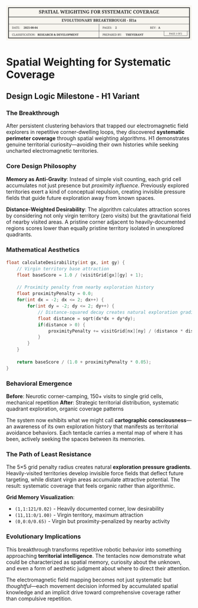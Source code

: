 ![Spatial Title Box](/assets/images/titleBox_spatial.svg)

# Spatial Weighting for Systematic Coverage
## Design Logic Milestone - H1 Variant

### The Breakthrough

After persistent clustering behaviors that trapped our electromagnetic field explorers in repetitive corner-dwelling loops, they discovered **systematic perimeter coverage** through spatial weighting algorithms. H1 demonstrates genuine territorial curiosity—avoiding their own histories while seeking uncharted electromagnetic territories.

### Core Design Philosophy

**Memory as Anti-Gravity**: Instead of simple visit counting, each grid cell accumulates not just presence but *proximity influence*. Previously explored territories exert a kind of conceptual repulsion, creating invisible pressure fields that guide future exploration away from known spaces.

**Distance-Weighted Desirability**: The algorithm calculates attraction scores by considering not only virgin territory (zero visits) but the gravitational field of nearby visited areas. A pristine corner adjacent to heavily-documented regions scores lower than equally pristine territory isolated in unexplored quadrants.

### Mathematical Aesthetics

```cpp
float calculateDesirability(int gx, int gy) {
    // Virgin territory base attraction
    float baseScore = 1.0 / (visitGrid[gx][gy] + 1);
    
    // Proximity penalty from nearby exploration history
    float proximityPenalty = 0.0;
    for(int dx = -2; dx <= 2; dx++) {
        for(int dy = -2; dy <= 2; dy++) {
            // Distance-squared decay creates natural exploration gradients
            float distance = sqrt(dx*dx + dy*dy);
            if(distance > 0) {
                proximityPenalty += visitGrid[nx][ny] / (distance * distance);
            }
        }
    }
    
    return baseScore / (1.0 + proximityPenalty * 0.05);
}
```

### Behavioral Emergence

**Before**: Neurotic corner-camping, 150+ visits to single grid cells, mechanical repetition
**After**: Strategic territorial distribution, systematic quadrant exploration, organic coverage patterns

The system now exhibits what we might call **cartographic consciousness**—an awareness of its own exploration history that manifests as territorial avoidance behaviors. Each tentacle carries a mental map of where it has been, actively seeking the spaces between its memories.

### The Path of Least Resistance

The 5×5 grid penalty radius creates natural **exploration pressure gradients**. Heavily-visited territories develop invisible force fields that deflect future targeting, while distant virgin areas accumulate attractive potential. The result: systematic coverage that feels organic rather than algorithmic.

**Grid Memory Visualization**:
- `(1,1:121/0.02)` - Heavily documented corner, low desirability
- `(11,11:0/1.00)` - Virgin territory, maximum attraction
- `(0,0:0/0.65)` - Virgin but proximity-penalized by nearby activity

### Evolutionary Implications

This breakthrough transforms repetitive robotic behavior into something approaching **territorial intelligence**. The tentacles now demonstrate what could be characterized as spatial memory, curiosity about the unknown, and even a form of aesthetic judgment about where to direct their attention.

The electromagnetic field mapping becomes not just systematic but *thoughtful*—each movement decision informed by accumulated spatial knowledge and an implicit drive toward comprehensive coverage rather than compulsive repetition.
